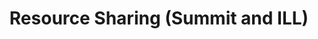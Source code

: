 ---
title: Resource Sharing (Summit and ILL)
layout: dashboard
permalink: /resource-sharing.html
dashboard:
  data_sources:
    triannual: /kpidata/resource-sharing.csv
  default_frequency: triannual
  default_tab: chart
  charts:
    - type: line
      title: ILL Borrowing and Loaning
      datasets:
        - row_index: 0
        - row_index: 2
    - type: line
      title: ILL Fill Rates
      datasets:
        - row_index: 1
        - row_index: 3
    - type: line
      title: Summit Borrowing and Loaning
      datasets:
        - row_index: 4
        - row_index: 6
    - type: line
      title: Summit Fill Rates
      datasets:
        - row_index: 5
        - row_index: 7
---